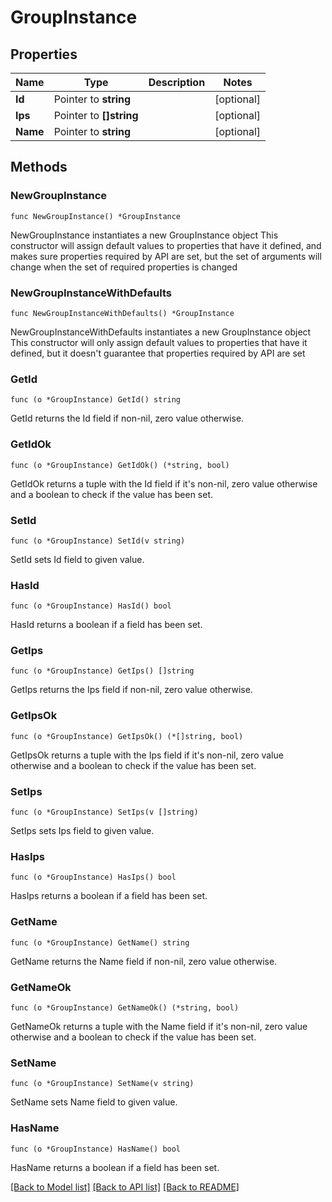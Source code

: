 # GroupInstance

## Properties

Name | Type | Description | Notes
------------ | ------------- | ------------- | -------------
**Id** | Pointer to **string** |  | [optional] 
**Ips** | Pointer to **[]string** |  | [optional] 
**Name** | Pointer to **string** |  | [optional] 

## Methods

### NewGroupInstance

`func NewGroupInstance() *GroupInstance`

NewGroupInstance instantiates a new GroupInstance object
This constructor will assign default values to properties that have it defined,
and makes sure properties required by API are set, but the set of arguments
will change when the set of required properties is changed

### NewGroupInstanceWithDefaults

`func NewGroupInstanceWithDefaults() *GroupInstance`

NewGroupInstanceWithDefaults instantiates a new GroupInstance object
This constructor will only assign default values to properties that have it defined,
but it doesn't guarantee that properties required by API are set

### GetId

`func (o *GroupInstance) GetId() string`

GetId returns the Id field if non-nil, zero value otherwise.

### GetIdOk

`func (o *GroupInstance) GetIdOk() (*string, bool)`

GetIdOk returns a tuple with the Id field if it's non-nil, zero value otherwise
and a boolean to check if the value has been set.

### SetId

`func (o *GroupInstance) SetId(v string)`

SetId sets Id field to given value.

### HasId

`func (o *GroupInstance) HasId() bool`

HasId returns a boolean if a field has been set.

### GetIps

`func (o *GroupInstance) GetIps() []string`

GetIps returns the Ips field if non-nil, zero value otherwise.

### GetIpsOk

`func (o *GroupInstance) GetIpsOk() (*[]string, bool)`

GetIpsOk returns a tuple with the Ips field if it's non-nil, zero value otherwise
and a boolean to check if the value has been set.

### SetIps

`func (o *GroupInstance) SetIps(v []string)`

SetIps sets Ips field to given value.

### HasIps

`func (o *GroupInstance) HasIps() bool`

HasIps returns a boolean if a field has been set.

### GetName

`func (o *GroupInstance) GetName() string`

GetName returns the Name field if non-nil, zero value otherwise.

### GetNameOk

`func (o *GroupInstance) GetNameOk() (*string, bool)`

GetNameOk returns a tuple with the Name field if it's non-nil, zero value otherwise
and a boolean to check if the value has been set.

### SetName

`func (o *GroupInstance) SetName(v string)`

SetName sets Name field to given value.

### HasName

`func (o *GroupInstance) HasName() bool`

HasName returns a boolean if a field has been set.


[[Back to Model list]](../README.md#documentation-for-models) [[Back to API list]](../README.md#documentation-for-api-endpoints) [[Back to README]](../README.md)


